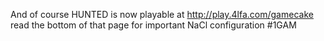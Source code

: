 And of course HUNTED is now playable at http://play.4lfa.com/gamecake read the bottom of that page for important NaCl configuration #1GAM
